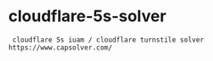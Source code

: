 # cloudflare-5s-solver
     cloudflare 5s iuam / cloudflare turnstile solver  https://www.capsolver.com/
 
